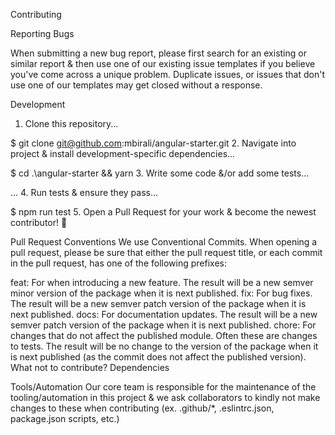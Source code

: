 Contributing

Reporting Bugs

When submitting a new bug report, please first search for an existing or similar report & then use one of our existing issue templates if you believe you've come across a unique problem. Duplicate issues, or issues that don't use one of our templates may get closed without a response.

Development
1. Clone this repository...

$ git clone git@github.com:mbirali/angular-starter.git
2. Navigate into project & install development-specific dependencies...

$ cd .\angular-starter && yarn
3. Write some code &/or add some tests...

...
4. Run tests & ensure they pass...

$ npm run test
5. Open a Pull Request for your work & become the newest contributor! 🎉

Pull Request Conventions
We use Conventional Commits. When opening a pull request, please be sure that either the pull request title, or each commit in the pull request, has one of the following prefixes:

feat: For when introducing a new feature. The result will be a new semver minor version of the package when it is next published.
fix: For bug fixes. The result will be a new semver patch version of the package when it is next published.
docs: For documentation updates. The result will be a new semver patch version of the package when it is next published.
chore: For changes that do not affect the published module. Often these are changes to tests. The result will be no change to the version of the package when it is next published (as the commit does not affect the published version).
What not to contribute?
Dependencies

Tools/Automation
Our core team is responsible for the maintenance of the tooling/automation in this project & we ask collaborators to kindly not make changes to these when contributing (ex. .github/*, .eslintrc.json, package.json scripts, etc.)